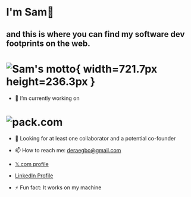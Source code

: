 # I'm Sam👋
## and this is where you can find my software dev footprints on the web.

# ![Sam's motto](https://drive.google.com/thumbnail?id=1Iljo3gxRFCgzpcZPQ6DI_JOFiCChb9LQ){ width=721.7px height=236.3px }

- 🔭 I’m currently working on
# ![pack.com](https://drive.google.com/thumbnail?id=1O8f-bHOIdKoaQpsimfiZXS2MydJXYs8u)  
- 🤔 Looking for at least one collaborator and a potential co-founder

- 📫 How to reach me: deraegbo@gmail.com

- [𝕏.com profile](https://www.x.com/samordera)

- [LinkedIn Profile](https://linkedin.com/in/sam-egbo-6b202927a)

- ⚡ Fun fact: It works on my machine
